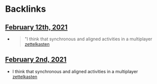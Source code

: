 
# Backlinks
## [February 12th, 2021](<February 12th, 2021.md>)
- > "I think that synchronous and aligned activities in a multiplayer[ zettelkasten](< zettelkasten.md>)

## [February 2nd, 2021](<February 2nd, 2021.md>)
- I think that synchronous and aligned activities in a multiplayer[ zettelkasten](< zettelkasten.md>)

